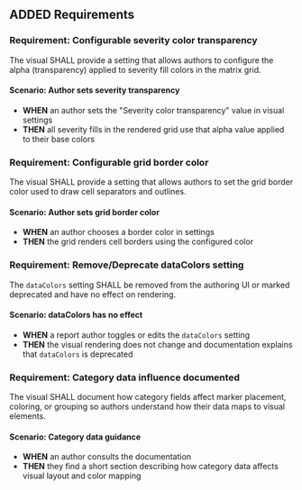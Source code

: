 ## ADDED Requirements

### Requirement: Configurable severity color transparency

The visual SHALL provide a setting that allows authors to configure the alpha (transparency) applied to severity fill colors in the matrix grid.

#### Scenario: Author sets severity transparency
- **WHEN** an author sets the "Severity color transparency" value in visual settings
- **THEN** all severity fills in the rendered grid use that alpha value applied to their base colors

### Requirement: Configurable grid border color

The visual SHALL provide a setting that allows authors to set the grid border color used to draw cell separators and outlines.

#### Scenario: Author sets grid border color
- **WHEN** an author chooses a border color in settings
- **THEN** the grid renders cell borders using the configured color

### Requirement: Remove/Deprecate dataColors setting

The `dataColors` setting SHALL be removed from the authoring UI or marked deprecated and have no effect on rendering.

#### Scenario: dataColors has no effect
- **WHEN** a report author toggles or edits the `dataColors` setting
- **THEN** the visual rendering does not change and documentation explains that `dataColors` is deprecated

### Requirement: Category data influence documented

The visual SHALL document how category fields affect marker placement, coloring, or grouping so authors understand how their data maps to visual elements.

#### Scenario: Category data guidance
- **WHEN** an author consults the documentation
- **THEN** they find a short section describing how category data affects visual layout and color mapping
